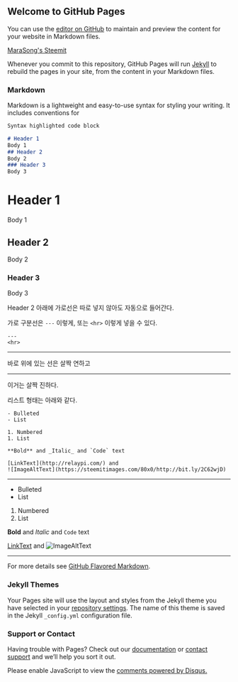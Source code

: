 ## Welcome to GitHub Pages

You can use the [editor on GitHub](https://github.com/marasong/marasong.github.com/edit/master/README.md) to maintain and preview the content for your website in Markdown files.

[MaraSong's Steemit](https://steemit.com/@marasong/)

Whenever you commit to this repository, GitHub Pages will run [Jekyll](https://jekyllrb.com/) to rebuild the pages in your site, from the content in your Markdown files.

### Markdown

Markdown is a lightweight and easy-to-use syntax for styling your writing. It includes conventions for

```markdown
Syntax highlighted code block 

# Header 1
Body 1
## Header 2
Body 2
### Header 3
Body 3

```
# Header 1
Body 1
## Header 2
Body 2
### Header 3
Body 3

Header 2 아래에 가로선은 따로 넣지 않아도 자동으로 들어간다. 

가로 구분선은 `---` 이렇게, 또는 `<hr>` 이렇게 넣을 수 있다.

```
---
<hr>
```
---
바로 위에 있는 선은 살짝 연하고
<hr>

이거는 살짝 진하다.

리스트 형태는 아래와 같다.
```
- Bulleted
- List

1. Numbered
1. List

**Bold** and _Italic_ and `Code` text

[LinkText](http://relaypi.com/) and 
![ImageAltText](https://steemitimages.com/80x0/http://bit.ly/2C62wjD)

```


---

- Bulleted
- List

1. Numbered
1. List


**Bold** and _Italic_ and `Code` text

[LinkText](http://relaypi.com/) and 
![ImageAltText](https://steemitimages.com/80x0/http://bit.ly/2C62wjD)



<hr>

For more details see [GitHub Flavored Markdown](https://guides.github.com/features/mastering-markdown/).

### Jekyll Themes

Your Pages site will use the layout and styles from the Jekyll theme you have selected in your [repository settings](https://github.com/marasong/marasong.github.com/settings). The name of this theme is saved in the Jekyll `_config.yml` configuration file.

### Support or Contact

Having trouble with Pages? Check out our [documentation](https://help.github.com/categories/github-pages-basics/) or [contact support](https://github.com/contact) and we’ll help you sort it out.

<div id="disqus_thread"></div>
<script>

/**
*  RECOMMENDED CONFIGURATION VARIABLES: EDIT AND UNCOMMENT THE SECTION BELOW TO INSERT DYNAMIC VALUES FROM YOUR PLATFORM OR CMS.
*  LEARN WHY DEFINING THESE VARIABLES IS IMPORTANT: https://disqus.com/admin/universalcode/#configuration-variables*/
/*
var disqus_config = function () {
this.page.url = PAGE_URL;  // Replace PAGE_URL with your page's canonical URL variable
this.page.identifier = PAGE_IDENTIFIER; // Replace PAGE_IDENTIFIER with your page's unique identifier variable
};
*/
(function() { // DON'T EDIT BELOW THIS LINE
var d = document, s = d.createElement('script');
s.src = 'https://marasong.disqus.com/embed.js';
s.setAttribute('data-timestamp', +new Date());
(d.head || d.body).appendChild(s);
})();
</script>
<script id="dsq-count-scr" src="//marasong.disqus.com/count.js" async></script>
<noscript>Please enable JavaScript to view the <a href="https://disqus.com/?ref_noscript">comments powered by Disqus.</a></noscript>
                            